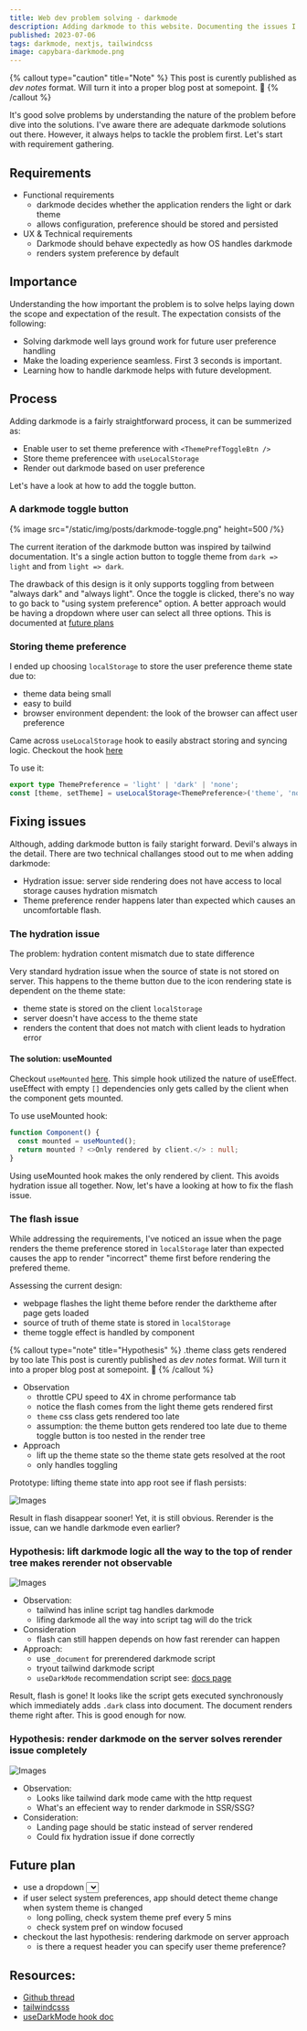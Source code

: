 ```yaml
---
title: Web dev problem solving - darkmode
description: Adding darkmode to this website. Documenting the issues I tackled.
published: 2023-07-06
tags: darkmode, nextjs, tailwindcss
image: capybara-darkmode.png
---
```


{% callout type="caution" title="Note" %}
This post is curently published as _dev notes_ format. Will turn it into a proper blog post at somepoint. 🤞
{% /callout %}

It's good solve problems by understanding the nature of the problem before dive into the solutions. I've aware there are adequate darkmode solutions out there. However, it always helps to tackle the problem first. Let's start with requirement gathering.

## Requirements

- Functional requirements
  - darkmode decides whether the application renders the light or dark theme
  - allows configuration, preference should be stored and persisted
- UX & Technical requirements
  - Darkmode should behave expectedly as how OS handles darkmode
  - renders system preference by default

## Importance

Understanding the how important the problem is to solve helps laying down the scope and expectation of the result. The expectation consists of the following:

- Solving darkmode well lays ground work for future user preference handling
- Make the loading experience seamless. First 3 seconds is important.
- Learning how to handle darkmode helps with future development.

## Process

Adding darkmode is a fairly straightforward process, it can be summerized as:

- Enable user to set theme preference with `<ThemePrefToggleBtn />`
- Store theme preferencee with `useLocalStorage`
- Render out darkmode based on user preference

Let's have a look at how to add the toggle button.

### A darkmode toggle button

{% image
  src="/static/img/posts/darkmode-toggle.png"
  height=500
  /%}

The current iteration of the darkmode button was inspired by tailwind documentation. It's a single action button to toggle theme from `dark => light` and from `light => dark`.

The drawback of this design is it only supports toggling from between "always dark" and "always light". Once the toggle is clicked, there's no way to go back to "using system preference" option. A better approach would be having a dropdown where user can select all three options. This is documented at [future plans](/post/darkmode#future-plan)

### Storing theme preference

I ended up choosing `localStorage` to store the user preference theme state due to:

- theme data being small
- easy to build
- browser environment dependent: the look of the browser can affect user preference

Came across `useLocalStorage` hook to easily abstract storing and syncing logic. Checkout the hook [here](https://github.com/Yxwww/yuxi-site/blob/main/utils/hooks/useLocalStorage.ts)

To use it:

```typescript
export type ThemePreference = 'light' | 'dark' | 'none';
const [theme, setTheme] = useLocalStorage<ThemePreference>('theme', 'none');
```

## Fixing issues

Although, adding darkmode button is faily staright forward. Devil's always in the detail. There are two technical challanges stood out to me when adding darkmode:

- Hydration issue: server side rendering does not have access to local storage causes hydration mismatch
- Theme preference render happens later than expected which causes an uncomfortable flash.

### The hydration issue

The problem: hydration content mismatch due to state difference

Very standard hydration issue when the source of state is not stored on server. This happens to the theme button due to the icon rendering state is dependent on the theme state:

- theme state is stored on the client `localStorage`
- server doesn't have access to the theme state
- renders the content that does not match with client leads to hydration error

#### The solution: useMounted

Checkout `useMounted` [here](https://github.com/Yxwww/yuxi-site/blob/main/utils/hooks/useMounted.ts). This simple hook utilized the nature of useEffect. useEffect with empty `[]` dependencies only gets called by the client when the component gets mounted.

To use useMounted hook:

```typescript
function Component() {
  const mounted = useMounted();
  return mounted ? <>Only rendered by client.</> : null;
}
```

Using useMounted hook makes the <ThemeToggleButton /> only rendered by client. This avoids hydration issue all together. Now, let's have a looking at how to fix the flash issue.

### The flash issue

While addressing the requirements, I've noticed an issue when the page renders the theme preference stored in `localStorage` later than expected causes the app to render "incorrect" theme first before rendering the prefered theme.

Assessing the current design:

- webpage flashes the light theme before render the darktheme after page gets loaded
- source of truth of theme state is stored in `localStorage`
- theme toggle effect is handled by <ThemePrefToggleBtn /> component

{% callout type="note" title="Hypothesis" %}
.theme class gets rendered by <ThemePrevToggle /> too late
This post is curently published as _dev notes_ format. Will turn it into a proper blog post at somepoint. 🤞
{% /callout %}

- Observation
  - throttle CPU speed to 4X in chrome performance tab
  - notice the flash comes from the light theme gets rendered first
  - `theme` css class gets rendered too late
  - assumption: the theme button gets rendered too late due to theme toggle button is too nested in the render tree
- Approach
  - lift up the theme state so the theme state gets resolved at the root
  - <ThemePrefToggleBtn /> only handles toggling

Prototype: lifting theme state into app root see if flash persists:

![Images](/static/img/posts/lift-theme-effect-up.png)

Result in flash disappear sooner! Yet, it is still obvious. Rerender is the issue, can we handle darkmode even earlier?

### Hypothesis: lift darkmode logic all the way to the top of render tree makes rerender not observable

![Images](/static/img/posts/tailwind-darkmode-logic.png)

- Observation:
  - tailwind has inline script tag handles darkmode
  - lifing darkmode all the way into script tag will do the trick
- Consideration
  - flash can still happen depends on how fast rerender can happen
- Approach:
  - use `_document` for prerendered darkmode script
  - tryout tailwind darkmode script
  - `useDarkMode` recommendation script see: [docs page](https://github.com/donavon/use-dark-mode#that-flash)

Result, flash is gone! It looks like the script gets executed synchronously which immediately adds `.dark` class into document. The document renders theme right after. This is good enough for now.

### Hypothesis: render darkmode on the server solves rerender issue completely

![Images](/static/img/posts/prerenders_dark_mode.png)

- Observation:
  - Looks like tailwind dark mode came with the http request
  - What's an effecient way to render darkmode in SSR/SSG?
- Consideration:
  - Landing page should be static instead of server rendered
  - Could fix hydration issue if done correctly

## Future plan

- use a dropdown <select /> component to support user to select "system preference state", "always light", and "always dark".
  - sync "prefer system theme" state with toggle UI
- if user select system preferences, app should detect theme change when system theme is changed
  - long polling, check system theme pref every 5 mins
  - check system pref on window focused
- checkout the last hypothesis: rendering darkmode on server approach
  - is there a request header you can specify user theme preference?

## Resources:

- [Github thread](https://github.com/vercel/next.js/discussions/21982)
- [tailwindcsss](https://tailwindcss.com)
- [useDarkMode hook doc](https://github.com/donavon/use-dark-mode#that-flash)
